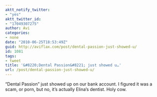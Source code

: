 ```yaml
---
aktt_notify_twitter:
- "yes"
aktt_twitter_id:
- "17049307275"
author: Avi
categories:
- none
date: "2010-06-25T18:53:49Z"
guid: http://aviflax.com/post/dental-passion-just-showed-u/
id: 1081
tags:
- tweet
title: '&#8220;Dental Passion&#8221; just showed u…'
url: /post/dental-passion-just-showed-u/
---
```

&#8220;Dental Passion&#8221; just showed up on our bank account. I figured it was a scam, or porn, but no, it&#8217;s actually Elina&#8217;s dentist. Holy cow.